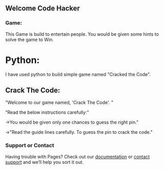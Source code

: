 ## Welcome Code Hacker

### Game:
This Game is build to entertain people. You would be given some hints to solve the game to Win.

# Python:
I have used python to build simple game named "Cracked the Code".
## Crack The Code:
"Welcome to our game named, 'Crack The Code'. "

"Read the below instructions carefully:"

->You would be given only one chances to guess the right pin."

->"Read the guide lines carefully. To guess the pin to crack the code."

### Support or Contact

Having trouble with Pages? Check out our [documentation](https://docs.github.com/categories/github-pages-basics/) or [contact support](https://support.github.com/contact) and we’ll help you sort it out.
